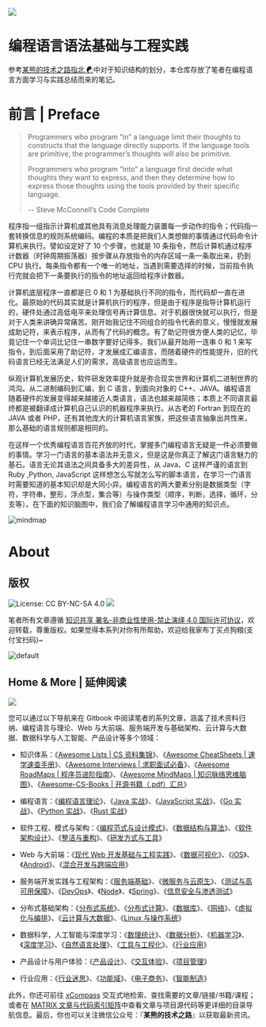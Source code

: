 ![](https://i.postimg.cc/632XHpJV/adding-programming-language-enterprise-blog-hero-1200x630.jpg)

# 编程语言语法基础与工程实践

参考[某熊的技术之路指北 ☯](https://github.com/wx-chevalier/Developer-Zero-To-Mastery)中对于知识结构的划分，本仓库存放了笔者在编程语言方面学习与实践总结而来的笔记。

# 前言 | Preface

> Programmers who program “in” a language limit their thoughts to constructs that the language directly supports. If the language tools are primitive, the programmer’s thoughts will also be primitive.
>
> Programmers who program “into” a language first decide what thoughts they want to express, and then they determine how to express those thoughts using the tools provided by their specific language.
>
> -- Steve McConnell’s Code Complete

程序指一组指示计算机或其他具有消息处理能力装置每一步动作的指令；代码指一套转换信息的规则系统编码。编程的本质是把我们人类想做的事情通过代码命令计算机来执行。譬如设定好了 10 个步骤，也就是 10 条指令，然后计算机通过程序计数器（时钟周期振荡器）按步骤从存放指令的内存区域一条一条取出来，扔到 CPU 执行。每条指令都有一个唯一的地址，当遇到需要选择的时候，当前指令执行完就会把下一条要执行的指令的地址返回给程序计数器。

计算机底层程序一直都是已 0 和 1 为基础执行不同的指令，而代码却一直在进化。最原始的代码其实就是计算机执行的程序，但是由于程序是指导计算机运行的，硬件处通过高低电平来处理信号再计算信息。对于机器很快就可以执行，但是对于人类来讲确异常痛苦。刚开始我记住不同组合的指令代表的意义，慢慢就发展成助记符，来表示程序，从而有了代码的概念。有了助记符很方便人类的记忆，毕竟记住一个单词比记住一串数字要好记得多。我们从最开始用一连串 0 和 1 来写指令，到后面采用了助记符，才发展成汇编语言，而随着硬件的性能提升，旧的代码语言已经无法满足人们的需求，高级语言也应运而生。

纵观计算机发展历史，软件研发效率提升就是弥合现实世界和计算机二进制世界的鸿沟。从二进制编码到汇编，到 C 语言，到面向对象的 C++、JAVA。编程语言随着硬件的发展变得越来越接近人类语言，语法也越来越简练；本质上不同语言最终都是被翻译成计算机自己认识的机器程序来执行。从古老的 Fortran 到现在的 JAVA 或者 PHP，还有其他庞大的计算机语言家族，把这些语言抽象出共性来，那么基础的语言规则都是相同的。

在这样一个优秀编程语言百花齐放的时代，掌握多门编程语言无疑是一件必须要做的事情。学习一门语言的基本语法并无意义，但是这是你真正了解这门语言魅力的基石。语言无论其语法之间具备多大的差异性，从 Java、C 这样严谨的语言到 Ruby ,Python, JavaScript 这样想怎么写就怎么写的脚本语言，在学习一门语言时需要知道的基本知识却是大同小异。编程语言的两大要素分别是数据类型（字符，字符串，整形，浮点型，集合等）与操作类型（顺序，判断，选择，循环，分支等）。在下面的知识脑图中，我们会了解编程语言学习中通用的知识点。

![mindmap](https://i.postimg.cc/K4Xpyxzq/Programming-Language.png)

# About

## 版权

![License: CC BY-NC-SA 4.0](https://img.shields.io/badge/License-CC%20BY--NC--SA%204.0-lightgrey.svg)
![](https://parg.co/bDm)

笔者所有文章遵循 [知识共享 署名-非商业性使用-禁止演绎 4.0 国际许可协议](https://creativecommons.org/licenses/by-nc-nd/4.0/deed.zh)，欢迎转载，尊重版权。如果觉得本系列对你有所帮助，欢迎给我家布丁买点狗粮(支付宝扫码)~

![default](https://i.postimg.cc/y1QXgJ6f/image.png)

## Home & More | 延伸阅读

![](https://i.postimg.cc/59QVkFPq/image.png)

您可以通过以下导航来在 Gitbook 中阅读笔者的系列文章，涵盖了技术资料归纳、编程语言与理论、Web 与大前端、服务端开发与基础架构、云计算与大数据、数据科学与人工智能、产品设计等多个领域：

- 知识体系：《[Awesome Lists | CS 资料集锦](https://ngte-al.gitbook.io/i/)》、《[Awesome CheatSheets | 速学速查手册](https://ngte-ac.gitbook.io/i/)》、《[Awesome Interviews | 求职面试必备](https://github.com/wx-chevalier/Awesome-Interviews)》、《[Awesome RoadMaps | 程序员进阶指南](https://github.com/wx-chevalier/Awesome-RoadMaps)》、《[Awesome MindMaps | 知识脉络思维脑图](https://github.com/wx-chevalier/Awesome-MindMaps)》、《[Awesome-CS-Books | 开源书籍（.pdf）汇总](https://github.com/wx-chevalier/Awesome-CS-Books)》

- 编程语言：《[编程语言理论](https://ngte-pl.gitbook.io/i/)》、《[Java 实战](https://ngte-pl.gitbook.io/i/java/java)》、《[JavaScript 实战](https://ngte-pl.gitbook.io/i/javascript/javascript)》、《[Go 实战](https://ngte-pl.gitbook.io/i/go/go)》、《[Python 实战](https://ngte-pl.gitbook.io/i/python/python)》、《[Rust 实战](https://ngte-pl.gitbook.io/i/rust/rust)》

- 软件工程、模式与架构：《[编程范式与设计模式](https://ngte-se.gitbook.io/i/)》、《[数据结构与算法](https://ngte-se.gitbook.io/i/)》、《[软件架构设计](https://ngte-se.gitbook.io/i/)》、《[整洁与重构](https://ngte-se.gitbook.io/i/)》、《[研发方式与工具](https://ngte-se.gitbook.io/i/)》

* Web 与大前端：《[现代 Web 开发基础与工程实践](https://ngte-web.gitbook.io/i/)》、《[数据可视化](https://ngte-fe.gitbook.io/i/)》、《[iOS](https://ngte-fe.gitbook.io/i/)》、《[Android](https://ngte-fe.gitbook.io/i/)》、《[混合开发与跨端应用](https://ngte-fe.gitbook.io/i/)》

* 服务端开发实践与工程架构：《[服务端基础](https://ngte-be.gitbook.io/i/)》、《[微服务与云原生](https://ngte-be.gitbook.io/i/)》、《[测试与高可用保障](https://ngte-be.gitbook.io/i/)》、《[DevOps](https://ngte-be.gitbook.io/i/)》、《[Node](https://ngte-be.gitbook.io/i/)》、《[Spring](https://ngte-be.gitbook.io/i/)》、《[信息安全与渗透测试](https://ngte-be.gitbook.io/i/)》

* 分布式基础架构：《[分布式系统](https://ngte-infras.gitbook.io/i/)》、《[分布式计算](https://ngte-infras.gitbook.io/i/)》、《[数据库](https://ngte-infras.gitbook.io/i/)》、《[网络](https://ngte-infras.gitbook.io/i/)》、《[虚拟化与编排](https://ngte-infras.gitbook.io/i/)》、《[云计算与大数据](https://ngte-infras.gitbook.io/i/)》、《[Linux 与操作系统](https://ngte-infras.gitbook.io/i/)》

* 数据科学，人工智能与深度学习：《[数理统计](https://ngte-aidl.gitbook.io/i/)》、《[数据分析](https://ngte-aidl.gitbook.io/i/)》、《[机器学习](https://ngte-aidl.gitbook.io/i/)》、《[深度学习](https://ngte-aidl.gitbook.io/i/)》、《[自然语言处理](https://ngte-aidl.gitbook.io/i/)》、《[工具与工程化](https://ngte-aidl.gitbook.io/i/)》、《[行业应用](https://ngte-aidl.gitbook.io/i/)》

* 产品设计与用户体验：《[产品设计](https://ngte-pd.gitbook.io/i/)》、《[交互体验](https://ngte-pd.gitbook.io/i/)》、《[项目管理](https://ngte-pd.gitbook.io/i/)》

* 行业应用：《[行业迷思](https://github.com/wx-chevalier/Business-Series)》、《[功能域](https://github.com/wx-chevalier/Business-Series)》、《[电子商务](https://github.com/wx-chevalier/Business-Series)》、《[智能制造](https://github.com/wx-chevalier/Business-Series)》

此外，你还可前往 [xCompass](https://wx-chevalier.github.io/home/#/search) 交互式地检索、查找需要的文章/链接/书籍/课程；或者在 [MATRIX 文章与代码索引矩阵](https://github.com/wx-chevalier/Developer-Zero-To-Mastery)中查看文章与项目源代码等更详细的目录导航信息。最后，你也可以关注微信公众号：『**某熊的技术之路**』以获取最新资讯。
